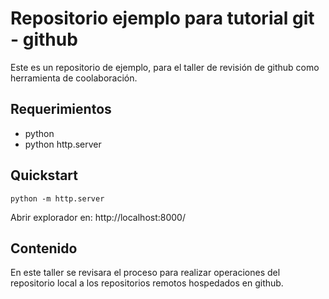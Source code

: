 # Repositorio ejemplo para tutorial git - github

Este es un repositorio de ejemplo, para el taller de revisión de github como herramienta de coolaboración.

## Requerimientos

- python
- python http.server

## Quickstart

```
python -m http.server
```

Abrir explorador en: http://localhost:8000/

## Contenido

En este taller se revisara el proceso para realizar operaciones del repositorio local a los repositorios remotos hospedados en github.

